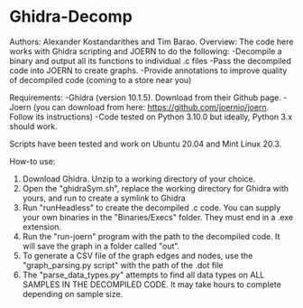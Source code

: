 # Ghidra-Decomp
Authors: Alexander Kostandarithes and Tim Barao.
Overview: The code here works with Ghidra scripting and JOERN to do the following:
  -Decompile a binary and output all its functions to individual .c files 
  -Pass the decompiled code into JOERN to create graphs. 
  -Provide annotations to improve quality of decompiled code (coming to a store near you)
  
Requirements:
  -Ghidra (version 10.1.5). Download from their Github page. 
  -Joern (you can download from here: https://github.com/joernio/joern. Follow its instructions)
  -Code tested on Python 3.10.0 but ideally, Python 3.x should work.

Scripts have been tested and work on Ubuntu 20.04 and Mint Linux 20.3.
  
  
How-to use:
  1. Download Ghidra. Unzip to a working directory of your choice.
  2. Open the "ghidraSym.sh", replace the working directory for Ghidra with yours, and run to create a symlink to Ghidra
  3. Run "runHeadless" to create the decompiled .c code. You can supply your own binaries in the "Binaries/Execs" folder. They must end in a .exe extension.
  4. Run the "run-joern" program with the path to the decompiled code. It will save the graph in a folder called "out".
  5. To generate a CSV file of the graph edges and nodes, use the "graph_parsing.py script" with the path of the .dot file
  6. The "parse_data_types.py" attempts to find all data types on ALL SAMPLES IN THE DECOMPILED CODE. It may take hours to complete depending on sample size.
